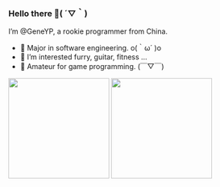 <!---
GeneYP/GeneYP is a ✨ special ✨ repository because its `README.md` (this file) appears on your GitHub profile.
You can click the Preview link to take a look at your changes.
--->
### Hello there 👋( ´▽｀)

I’m @GeneYP, a rookie programmer from China.

- 🔭 Major in software engineering. o(｀ω´ )o
- 👀 I’m interested furry, guitar, fitness ...
- 🌱 Amateur for game programming. (￣▽￣)
<!-- - 💬 Personal Site: https://www.GeneYP.com -->

<p align="left">
<img height='200' src="https://github-readme-stats.vercel.app/api?username=GeneYP&show_icons=true&include_all_commits=true&locale=cn">
<img height='200' src="https://github-readme-stats.vercel.app/api/top-langs/?username=GeneYP&locale=cn">
</p>

<!--

Here are some ideas to get you started:

- 🔭 I’m currently working on ...
- 🌱 I’m currently learning ...
- 👯 I’m looking to collaborate on ...
- 🤔 I’m looking for help with ...
- 💬 Ask me about ...
- 📫 How to reach me: ...
- 😄 Pronouns: ...
- ⚡ Fun fact: ...
-->
